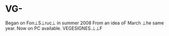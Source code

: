 # VG-
Began on Fon⊥S⊥ruc⊥ in summer 2008 From an idea oF March ⊥he same year. Now on PC available. VEGESIGNES.⊥⊥F
